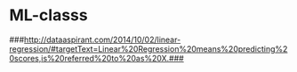 # ML-classs


###http://dataaspirant.com/2014/10/02/linear-regression/#targetText=Linear%20Regression%20means%20predicting%20scores,is%20referred%20to%20as%20X.###

